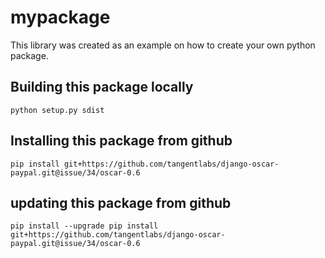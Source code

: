 # mypackage

This library was created as an example on how to create your own python package.

## Building this package locally

`python setup.py sdist`

## Installing this package from github

`pip install git+https://github.com/tangentlabs/django-oscar-paypal.git@issue/34/oscar-0.6`

## updating this package from github

`pip install --upgrade pip install git+https://github.com/tangentlabs/django-oscar-paypal.git@issue/34/oscar-0.6`
